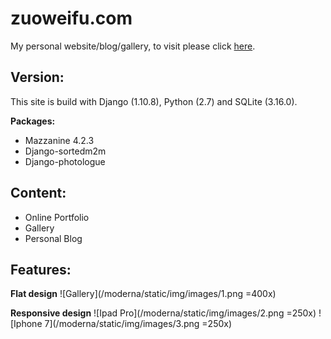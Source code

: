 # zuoweifu.com
My personal website/blog/gallery, to visit please click [here](http://www.zuoweifu.com).

## Version:
This site is build with Django (1.10.8), Python (2.7) and SQLite (3.16.0).

**Packages:**

 - Mazzanine 4.2.3
 - Django-sortedm2m
 - Django-photologue

## Content:

 - Online Portfolio
 - Gallery 
 - Personal Blog 
 
## Features:
**Flat design**
![Gallery](/moderna/static/img/images/1.png =400x)

**Responsive design**
![Ipad Pro](/moderna/static/img/images/2.png =250x)
![Iphone 7](/moderna/static/img/images/3.png =250x)